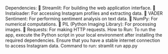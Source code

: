 Dependencies:
 Streamlit: For building the web application interface.
 Instaloader: For accessing Instagram profiles and extracting data.
 VADER Sentiment: For performing sentiment analysis on text data.
 NumPy: For numerical computations.
 PIL (Python Imaging Library): For processing images.
 Requests: For making HTTP requests.
How to Run:
To run the app, execute the Python script in your local environment after installing the
required dependencies. Ensure that you have a stable internet connection to access
Instagram data.
Command to run: stramlit run app.py
